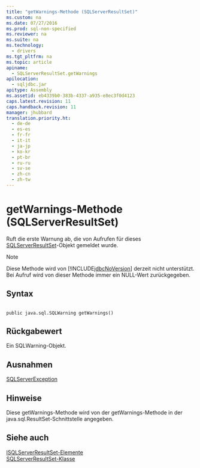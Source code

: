 ```yaml
---
title: "getWarnings-Methode (SQLServerResultSet)"
ms.custom: na
ms.date: 07/27/2016
ms.prod: sql-non-specified
ms.reviewer: na
ms.suite: na
ms.technology: 
  - drivers
ms.tgt_pltfrm: na
ms.topic: article
apiname: 
  - SQLServerResultSet.getWarnings
apilocation: 
  - sqljdbc.jar
apitype: Assembly
ms.assetid: eb4339b0-383b-4337-a935-e8ec3f0d4123
caps.latest.revision: 11
caps.handback.revision: 11
manager: jhubbard
translation.priority.ht: 
  - de-de
  - es-es
  - fr-fr
  - it-it
  - ja-jp
  - ko-kr
  - pt-br
  - ru-ru
  - sv-se
  - zh-cn
  - zh-tw
---
```

# getWarnings-Methode (SQLServerResultSet)
  Ruft die erste Warnung ab, die von Aufrufen für dieses [SQLServerResultSet](../content/SQLServerResultSet-Class.md)\-Objekt gemeldet wurde.  
  
> [!NOTE]  
>  Diese Methode wird von [!INCLUDE[jdbcNoVersion](../content/includes/jdbcNoVersion_md.md)] derzeit nicht unterstützt. Bei Aufruf wird von dieser Methode immer ein NULL\-Wert zurückgegeben.  
  
## Syntax  
  
```  
  
public java.sql.SQLWarning getWarnings()  
```  
  
## Rückgabewert  
 Ein SQLWarning\-Objekt.  
  
## Ausnahmen  
 [SQLServerException](../content/SQLServerException-Class.md)  
  
## Hinweise  
 Diese getWarnings\-Methode wird von der getWarnings\-Methode in der java.sql.ResultSet\-Schnittstelle angegeben.  
  
## Siehe auch  
 [ISQLServerResultSet-Elemente](../content/SQLServerResultSet-Members.md)   
 [SQLServerResultSet-Klasse](../content/SQLServerResultSet-Class.md)  
  
  